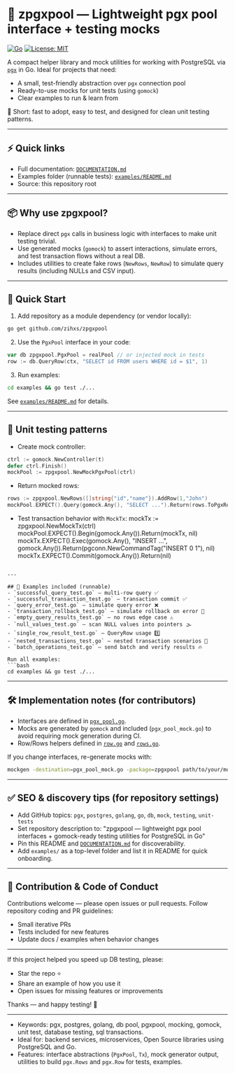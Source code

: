 # 🚀 zpgxpool — Lightweight pgx pool interface + testing mocks

[![Go](https://img.shields.io/badge/go-1.24-blue.svg)](https://golang.org) [![License: MIT](https://img.shields.io/badge/License-MIT-yellow.svg)](LICENSE)

A compact helper library and mock utilities for working with PostgreSQL via [`pgx`](github.com/jackc/pgx/v5) in Go. Ideal for projects that need:
- A small, test-friendly abstraction over `pgx` connection pool
- Ready-to-use mocks for unit tests (using `gomock`)
- Clear examples to run & learn from

📌 Short: fast to adopt, easy to test, and designed for clean unit testing patterns.

---

## ⚡ Quick links
- Full documentation: [`DOCUMENTATION.md`](DOCUMENTATION.md:1)
- Examples folder (runnable tests): [`examples/README.md`](examples/README.md:1)
- Source: this repository root

---

## 📦 Why use zpgxpool?

- Replace direct `pgx` calls in business logic with interfaces to make unit testing trivial.
- Use generated mocks (`gomock`) to assert interactions, simulate errors, and test transaction flows without a real DB.
- Includes utilities to create fake rows (`NewRows`, `NewRow`) to simulate query results (including NULLs and CSV input).

---

## 🧭 Quick Start

1. Add repository as a module dependency (or vendor locally):
```bash
go get github.com/zihxs/zpgxpool
```

2. Use the `PgxPool` interface in your code:
```go
var db zpgxpool.PgxPool = realPool // or injected mock in tests
row := db.QueryRow(ctx, "SELECT id FROM users WHERE id = $1", 1)
```

3. Run examples:
```bash
cd examples && go test ./...
```
See [`examples/README.md`](examples/README.md:1) for details.

---

## 🧪 Unit testing patterns

- Create mock controller:
```go
ctrl := gomock.NewController(t)
defer ctrl.Finish()
mockPool := zpgxpool.NewMockPgxPool(ctrl)
```

- Return mocked rows:
```go
rows := zpgxpool.NewRows([]string{"id","name"}).AddRow(1,"John")
mockPool.EXPECT().Query(gomock.Any(), "SELECT ...").Return(rows.ToPgxRows(), nil)
```

- Test transaction behavior with `MockTx`:
mockTx := zpgxpool.NewMockTx(ctrl)
mockPool.EXPECT().Begin(gomock.Any()).Return(mockTx, nil)
mockTx.EXPECT().Exec(gomock.Any(), "INSERT ...", gomock.Any()).Return(pgconn.NewCommandTag("INSERT 0 1"), nil)
mockTx.EXPECT().Commit(gomock.Any()).Return(nil)
```

---

## 📂 Examples included (runnable)
- `successful_query_test.go` — multi-row query ✅
- `successful_transaction_test.go` — transaction commit ✅
- `query_error_test.go` — simulate query error ❌
- `transaction_rollback_test.go` — simulate rollback on error 🔁
- `empty_query_results_test.go` — no rows edge case ⚠️
- `null_values_test.go` — scan NULL values into pointers 🌫️
- `single_row_result_test.go` — QueryRow usage 1️⃣
- `nested_transactions_test.go` — nested transaction scenarios 🧵
- `batch_operations_test.go` — send batch and verify results 🔥

Run all examples:
```bash
cd examples && go test ./...
```

---

## 🛠️ Implementation notes (for contributors)

- Interfaces are defined in [`pgx_pool.go`](pgx_pool.go:11).
- Mocks are generated by `gomock` and included (`pgx_pool_mock.go`) to avoid requiring mock generation during CI.
- Row/Rows helpers defined in [`row.go`](row.go:1) and [`rows.go`](rows.go:1).

If you change interfaces, re-generate mocks with:
```bash
mockgen -destination=pgx_pool_mock.go -package=zpgxpool path/to/your/module PgxPool,Tx
```

---

## ✅ SEO & discovery tips (for repository settings)

- Add GitHub topics: `pgx`, `postgres`, `golang`, `go`, `db`, `mock`, `testing`, `unit-tests`
- Set repository description to: "zpgxpool — lightweight pgx pool interfaces + gomock-ready testing utilities for PostgreSQL in Go"
- Pin this README and [`DOCUMENTATION.md`](DOCUMENTATION.md:1) for discoverability.
- Add `examples/` as a top-level folder and list it in README for quick onboarding.

---

## 🤝 Contribution & Code of Conduct

Contributions welcome — please open issues or pull requests. Follow repository coding and PR guidelines:
- Small iterative PRs
- Tests included for new features
- Update docs / examples when behavior changes

---

If this project helped you speed up DB testing, please:
- Star the repo ⭐
- Share an example of how you use it
- Open issues for missing features or improvements

Thanks — and happy testing! 🎉

---

- Keywords: pgx, postgres, golang, db pool, pgxpool, mocking, gomock, unit test, database testing, sql transactions.
- Ideal for: backend services, microservices, Open Source libraries using PostgreSQL and Go.
- Features: interface abstractions (`PgxPool`, `Tx`), mock generator output, utilities to build `pgx.Rows` and `pgx.Row` for tests, examples.
